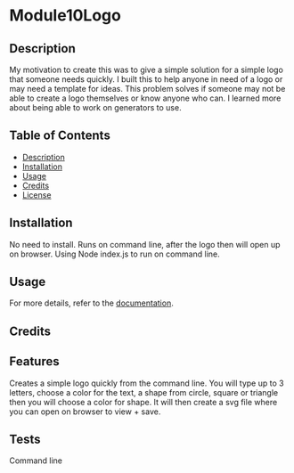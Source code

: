 # Module10Logo


## Description

My motivation to create this was to give a simple solution for a simple logo that someone needs quickly.
I built this to help anyone in need of a logo or may need a template for ideas. 
This problem solves if someone may not be able to create a logo themselves or know anyone who can.
I learned more about being able to work on generators to use.


## Table of Contents 
- [Description](#Description)
- [Installation](#installation)
- [Usage](#usage)
- [Credits](#credits)
- [License](#license)

## Installation

No need to install. Runs on command line, after the logo then will open up on browser. Using Node index.js to run on command line.

## Usage

For more details, refer to the [documentation](https://drive.google.com/file/d/13kJ-kPJ3kYPiRp4hmW9zyjsHLMGSsDRs/view?usp=sharing).

    

## Credits

## Features

Creates a simple logo quickly from the command line. You will type up to 3 letters, choose a color for the text, a shape from circle, square or triangle then you will choose a color for shape. It will then create a svg file where you can open on browser to view + save.



## Tests

Command line
